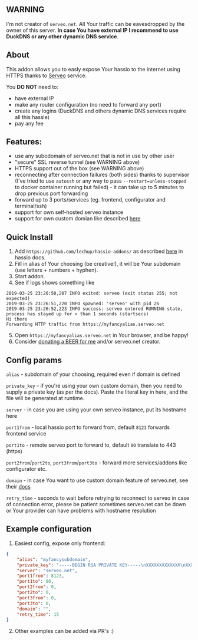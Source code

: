 ## WARNING

I'm not creator of `serveo.net`. All Your traffic can be eavesdropped by the owner of this server. **In case You have external IP I recommend to use DuckDNS or any other dynamic DNS service**. 

## About

This addon allows you to easly expose Your hassio to the internet using HTTPS thanks to [Serveo](https://serveo.net) service.

You **DO NOT** need to:

  * have external IP
  * make any router configuration (no need to forward any port)
  * create any logins (DuckDNS and others dynamic DNS services require all this hassle)
  * pay any fee

## Features:

 * use any subodomain of serveo.net that is not in use by other user
 * "secure" SSL reverse tunnel (see WARNING above)
 * HTTPS support out of the box (see WARNING above)
 * reconnecting after connection failures (both sides) thanks to supervisor (I've tried to use `autossh` or any way to pass `--restart=unless-stopped` to docker container running but failed) - it can take up to 5 minutes to drop previous port forwarding
 * forward up to 3 ports/services (eg. frontend, configurator and terminal/ssh)
 * support for own self-hosted serveo instance
 * support for own custom domian like described [here](https://serveo.net/#manual)

## Quick Install

1. Add `https://github.com/lechup/hassio-addons/` as described [here](https://www.home-assistant.io/hassio/installing_third_party_addons/) in hassio docs.
2. Fill in alias of Your choosing (be creative!), it will be Your subdomain (use letters + numbers + hyphen).
3. Start addon.
4. See if logs shows something like
```
2019-03-25 23:26:50,207 INFO exited: serveo (exit status 255; not expected)
2019-03-25 23:26:51,220 INFO spawned: 'serveo' with pid 26
2019-03-25 23:26:52,223 INFO success: serveo entered RUNNING state, process has stayed up for > than 1 seconds (startsecs)
Hi there
Forwarding HTTP traffic from https://myfancyalias.serveo.net
```
5. Open `https://myfancyalias.serveo.net` in Your browser, and be happy!
6. Consider [donating a BEER for me](https://www.paypal.com/cgi-bin/webscr?cmd=_s-xclick&hosted_button_id=VGVTUEX3BDKKN&source=url) and/or serveo.net creator.

## Config params

`alias` - subdomain of your choosing, required even if domain is defined

`private_key` - if you're using your own custom domain, then you need to supply a private key (as per the docs). Paste the literal key in here, and the file will be generated at runtime.

`server` - in case you are using your own serveo instance, put its hostname here

`port1from` - local hassio port to forward from, default `8123` forwards frontend service

`port1to` - remote serveo port to forward to, default `80` translate to 443 (https) 

`port2from`/`port2to`, `port3from`/`port3to` - forward more services/addons like configurator etc. 

`domain` - in case You want to use custom domain feature of serveo.net, see their [docs](https://serveo.net)

`retry_time` - seconds to wait before retrying to reconnect to serveo in case of connection error, please be patient sometimes serveo.net can be down or Your provider can have problems with hostname resolution

## Example configuration

1. Easiest config, expose only frontend:

```json
{
    "alias": "myfancysubdomain",
    "private_key": "-----BEGIN RSA PRIVATE KEY-----\nXXXXXXXXXXXXX\nXXXXXXXXXXXXX\n-----END RSA PRIVATE KEY-----",
    "server": "serveo.net",
    "port1from": 8123,
    "port1to": 80,
    "port2from": 0,
    "port2to": 0,
    "port3from": 0,
    "port3to": 0,
    "domain": "",
    "retry_time": 15
}
```

2. Other examples can be added via PR's :)